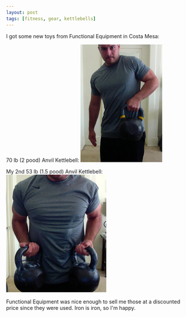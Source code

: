 ```yaml
---
layout: post
tags: [fitness, gear, kettlebells]
---
```

I got some new toys from Functional Equipment in Costa Mesa:

70 lb (2 pood) Anvil Kettlebell:
<img src="/downloads/kb70lb.jpg">

My 2nd 53 lb (1.5 pood) Anvil Kettlebell:
<img src="/downloads/kb53lbx2.jpg">

Functional Equipment was nice enough to sell me those at a discounted price since they were used. Iron is iron, so I'm happy.